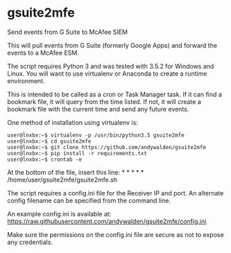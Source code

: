 # gsuite2mfe
Send events from G Suite to McAfee SIEM


This will pull events from G Suite (formerly Google Apps) and forward the events to a McAfee ESM.

The script requires Python 3 and was tested with 3.5.2 for Windows and Linux. You will want to use virtualenv or Anaconda to create a runtime environment. 

This is intended to be called as a cron or Task Manager task. If it can find a bookmark file, it will query from the time listed. If not, it will create a bookmark file with the current time and send any future events.

One method of installation using virtualenv is:

    user@lnxbx:~$ virtualenv -p /usr/bin/python3.5 gsuite2mfe
    user@lnxbx:~$ cd gsuite2mfe
    user@lnxbx:~$ git clone https://github.com/andywalden/gsuite2mfe
    user@lnxbx:~$ pip install -r requirements.txt
    user@lnxbx:~$ crontab -e

At the bottom of the file, insert this line:
    * * * * * /home/user/gsuite2mfe/gsuite2mfe.sh


The script requires a config.ini file for the Receiver IP and port. An alternate config filename can be specified from the command line.

An example config.ini is available at:
https://raw.githubusercontent.com/andywalden/gsuite2mfe/config.ini


Make sure the permissions on the config.ini file are secure as not to expose any credentials.
